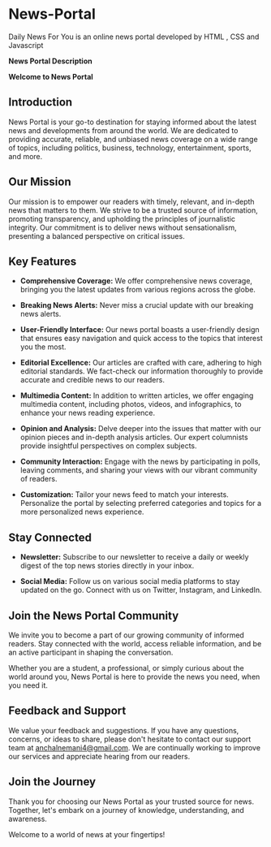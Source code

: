 # News-Portal
Daily News For You is an online news portal developed by HTML , CSS and Javascript

**News Portal Description**

**Welcome to  News Portal**

**Introduction**
-----------------------------------

News Portal  is your go-to destination for staying informed about the latest news and developments from around the world. We are dedicated to providing accurate, reliable, and unbiased news coverage on a wide range of topics, including politics, business, technology, entertainment, sports, and more.

**Our Mission**
-----------------------------------

Our mission is to empower our readers with timely, relevant, and in-depth news that matters to them. We strive to be a trusted source of information, promoting transparency, and upholding the principles of journalistic integrity. Our commitment is to deliver news without sensationalism, presenting a balanced perspective on critical issues.

**Key Features**
-----------------------------------

- **Comprehensive Coverage:** We offer comprehensive news coverage, bringing you the latest updates from various regions across the globe.

- **Breaking News Alerts:** Never miss a crucial update with our breaking news alerts. 

- **User-Friendly Interface:** Our news portal boasts a user-friendly design that ensures easy navigation and quick access to the topics that interest you the most.

- **Editorial Excellence:** Our articles are crafted with care, adhering to high editorial standards. We fact-check our information thoroughly to provide accurate and credible news to our readers.

- **Multimedia Content:** In addition to written articles, we offer engaging multimedia content, including photos, videos, and infographics, to enhance your news reading experience.

- **Opinion and Analysis:** Delve deeper into the issues that matter with our opinion pieces and in-depth analysis articles. Our expert columnists provide insightful perspectives on complex subjects.

- **Community Interaction:** Engage with the news by participating in polls, leaving comments, and sharing your views with our vibrant community of readers.

- **Customization:** Tailor your news feed to match your interests. Personalize the portal by selecting preferred categories and topics for a more personalized news experience.

**Stay Connected**
-----------------------------------

- **Newsletter:** Subscribe to our newsletter to receive a daily or weekly digest of the top news stories directly in your inbox.

- **Social Media:** Follow us on various social media platforms to stay updated on the go. Connect with us on  Twitter, Instagram, and LinkedIn.

**Join the News Portal Community**
-----------------------------------

We invite you to become a part of our growing community of informed readers. Stay connected with the world, access reliable information, and be an active participant in shaping the conversation.

Whether you are a student, a professional, or simply curious about the world around you, News Portal is here to provide the news you need, when you need it.

**Feedback and Support**
-----------------------------------

We value your feedback and suggestions. If you have any questions, concerns, or ideas to share, please don't hesitate to contact our support team at anchalnemani4@gmail.com. We are continually working to improve our services and appreciate hearing from our readers.

**Join the Journey**
-----------------------------------

Thank you for choosing our News Portal as your trusted source for news. Together, let's embark on a journey of knowledge, understanding, and awareness.

Welcome to a world of news at your fingertips!
